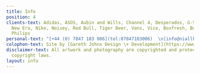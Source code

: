 ```yaml
---
title: Info
position: 4
clients-text: Adidas, ASOS, Aubin and Wills, Channel 4, Desperados, G-Star, Kit Neale,
  New Era, Nike, Noisey, Red Bull, Tiger Beer, Vans, Vice, Boxfresh, Burberry, Diesel,
  Philips
personal-text: "[+44 (0) 7847 183 006](tel:07847183006)  \n[info@niallkenny.com](mailto:info@niallkenny.com)"
colophon-text: Site by [Gareth Johns Design \+ Development](https://www.garethjohnsdesign.com)
disclaimer-text: All artwork and photography are copyrighted and protected under international
  copyright laws.
layout: info
---
```


